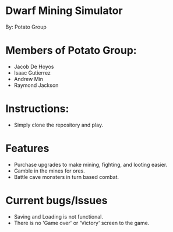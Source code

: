# Dwarf Mining Simulator
By: Potato Group

# Members of Potato Group:
- Jacob De Hoyos
- Isaac Gutierrez
- Andrew Min
- Raymond Jackson

# Instructions:
- Simply clone the repository and play.

# Features
- Purchase upgrades to make mining, fighting, and looting easier.
- Gamble in the mines for ores.
- Battle cave monsters in turn based combat.

# Current bugs/Issues
- Saving and Loading is not functional.
- There is no 'Game over' or 'Victory' screen to the game.
